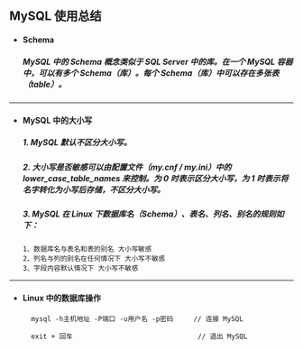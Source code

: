 ## MySQL 使用总结

- #### Schema
  ##### MySQL 中的 Schema 概念类似于 SQL Server 中的库。在一个 MySQL 容器中，可以有多个 Schema（库）。每个 Schema（库）中可以存在多张表（table）。



---
- #### MySQL 中的大小写
  ##### 1. MySQL 默认不区分大小写。
  ##### 2. 大小写是否敏感可以由配置文件（my.cnf / my.ini）中的 lower_case_table_names 来控制。为 0 时表示区分大小写，为 1 时表示将名字转化为小写后存储，不区分大小写。

  ##### 3. MySQL 在 Linux 下数据库名（Schema）、表名、列名、别名的规则如下：
  ```
  1、数据库名与表名和表的别名 大小写敏感
  2、列名与列的别名在任何情况下 大小写不敏感
  3、字段内容默认情况下 大小写不敏感
  ```




---
- #### Linux 中的数据库操作
  ```
    mysql -h主机地址 -P端口 -u用户名 -p密码     // 连接 MySQL

    exit + 回车                               // 退出 MySQL
  ```
